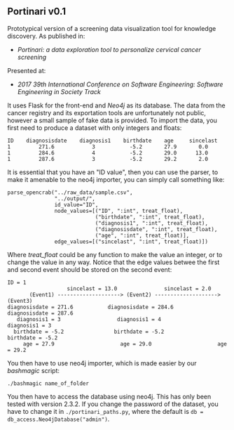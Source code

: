 ## Portinari v0.1

Prototypical version of a screening data visualization tool for knowledge discovery. As published in:

- *Portinari: a data exploration tool to personalize cervical cancer screening*

Presented at:

- *2017 39th International Conference on Software Engineering: Software Engineering in Society Track*


It uses Flask for the front-end and *Neo4j* as its database. The data from the cancer registry and its exportation tools are unfortunately not public, however a small sample of fake data is provided. To import the data, you first need to produce a dataset with only integers and floats:


    ID    diagnosisdate    diagnosis1    birthdate    age     sincelast
    1         271.6            3           -5.2       27.9       0.0
    1         284.6            4           -5.2       29.0      13.0
    1         287.6            3           -5.2       29.2       2.0
    
    
It is essential that you have an "ID value", then you can use the parser, to make it amenable to the neo4j importer, you can simply call something like:


    parse_opencrab("../raw_data/sample.csv",
                   "../output/",
                   id_value="ID",
                   node_values=[("ID", ":int", treat_float),
                                ("birthdate", ":int", treat_float),
                                ("diagnosis1", ":int", treat_float),
                                ("diagnosisdate", ":int", treat_float),
                                ("age", ":int", treat_float)],
                   edge_values=[("sincelast", ":int", treat_float)])

Where *treat_float* could be any function to make the value an integer, or to change the value in any way. Notice that the edge values betwee the first and second event should be stored on the second event:

    ID = 1
                       sincelast = 13.0               sincelast = 2.0
           (Event1) --------------------> (Event2) --------------------> (Event3) 
    diagnosisdate = 271.6           diagnosisdate = 284.6          diagnosisdate = 287.6
       diagnosis1 = 3                  diagnosis1 = 4                 diagnosis1 = 3
      birthdate = -5.2                birthdate = -5.2               birthdate = -5.2
         age = 27.9                     age = 29.0                     age = 29.2
        
 
You then have to use neo4j importer, which is made easier by our *bashmagic* script:

    ./bashmagic name_of_folder
    
You then have to access the database using neo4j. This has only been tested with version 2.3.2. If you change the password of the dataset, you have to change it in `./portinari_paths.py`, where the default is `db = db_access.Neo4jDatabase("admin")`.

